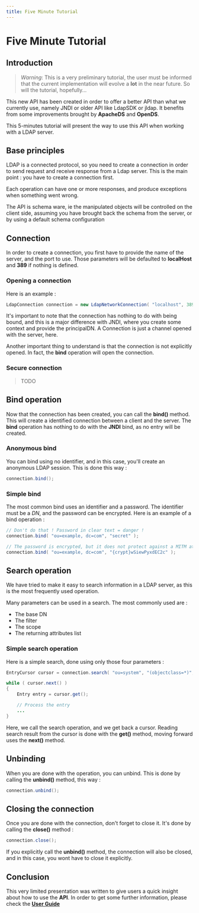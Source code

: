 ```yaml
---
title: Five Minute Tutorial
---
```


# Five Minute Tutorial

## Introduction

> *Warning*: This is a very preliminary tutorial, the user must be informed that the current implementation will evolve a **lot** in the near future. So will the tutorial, hopefully...

This new API has been created in order to offer a better API than what we currently use, namely JNDI or older API like LdapSDK or jldap. It benefits from some improvements brought by **ApacheDS** and **OpenDS**.

This 5-minutes tutorial will present the way to use this API when working with a LDAP server.

## Base principles

LDAP is a connected protocol, so you need to create a connection in order to send request and receive response from a Ldap server. This is the main point : you have to create a connection first.

Each operation can have one or more responses, and produce exceptions when something went wrong.

The API is schema ware, ie the manipulated objects will be controlled on the client side, assuming you have brought back the schema from the server, or by using a default schema configuration

## Connection

In order to create a connection, you first have to provide the name of the server, and the port to use. Those parameters will be defaulted to **localHost** and **389** if nothing is defined. 

### Opening a connection
Here is an example :

```java
LdapConnection connection = new LdapNetworkConnection( "localhost", 389 );
```

It's important to note that the connection has nothing to do with being bound, and this is a major difference with JNDI, where you create some context and provide the principalDN. A Connection is just a channel opened with the server, here.

Another important thing to understand is that the connection is not explicitly opened. In fact, the **bind** operation will open the connection.

### Secure connection

>TODO

## Bind operation
Now that the connection has been created, you can call the **bind()** method. This will create a identified connection between a client and the server. The **bind** operation has nothing to do with the **JNDI** bind, as no entry will be created.

### Anonymous bind
You can bind using no identifier, and in this case, you'll create an anonymous LDAP session. This is done this way :

```java
connection.bind();
```

### Simple bind
The most common bind uses an identifier and a password. The identifier must be a *DN*, and the password can be encrypted. Here is an example of a bind operation :

```java
// Don't do that ! Password in clear text = danger !
connection.bind( "ou=example, dc=com", "secret" );

// The password is encrypted, but it does not protect against a MITM attack
connection.bind( "ou=example, dc=com", "{crypt}wSiewPyxdEC2c" );
```

## Search operation

We have tried to make it easy to search information in a LDAP server, as this is the most frequently used operation.

Many parameters can be used in a search. The most commonly used are :
* The base DN
* The filter
* The scope
* The returning attributes list

### Simple search operation

Here is a simple search, done using only those four parameters :

```java
EntryCursor cursor = connection.search( "ou=system", "(objectclass=*)", SearchScope.ONELEVEL, "*" );

while ( cursor.next() )
{
    Entry entry = cursor.get();

    // Process the entry
    ...
}
```

Here, we call the search operation, and we get back a cursor. Reading search result from the cursor is done with the **get()** method, moving forward uses the **next()** method.

## Unbinding
When you are done with the operation, you can unbind. This is done by calling the **unbind()** method, this way :

```java
connection.unbind();
```

## Closing the connection
Once you are done with the connection, don't forget to close it. It's done by calling the **close()** method :

```java
connection.close();
```

If you explicitly call the **unbind()** method, the connection will also be closed, and in this case, you wont have to close it explicitly.

## Conclusion

This very limited presentation was written to give users a quick insight about how to use the **API**. In order to get some further information, please check the **[User Guide](user-guide.html)**
